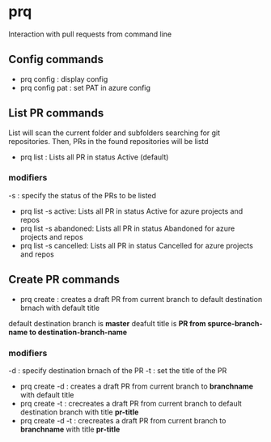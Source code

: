 # prq
Interaction with pull requests from command line

## Config commands
- prq config : display config
- prq config pat : set PAT in azure config

## List PR commands 
List will scan the current folder and subfolders searching for git repositories.
Then, PRs in the found repositories will be listd

- prq list : Lists all PR in status Active  (default)

### modifiers
-s : specify the status of the PRs to be listed

- prq list -s active: Lists all PR in status Active for azure projects and repos
- prq list -s abandoned: Lists all PR in status Abandoned for azure projects and repos
- prq list -s cancelled: Lists all PR in status Cancelled for azure projects and repos


## Create PR commands 
- prq create : creates a draft PR from current branch to default destination brnach with default title

default destination branch is **master**
deafult title is **PR from spurce-branch-name to destination-branch-name**

### modifiers
-d : specify destination brnach of the PR
-t : set the title of the PR

- prq create -d <branchname> : creates a draft PR from current branch to **branchname** with default title
- prq create -t <pr-title> : crecreates a draft PR from current branch to default destination branch with title **pr-title**
- prq create  -d <branchname> -t <pr-title> : crecreates a draft PR from current branch to **branchname** with title **pr-title**
